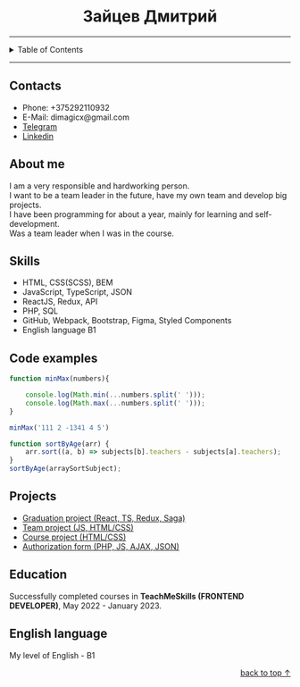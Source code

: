 <div align="center">
<h1>Зайцев Дмитрий</h1>
</div>
<hr/>

<details>
  <summary>Table of Contents</summary>
  <ol>
    <li><a href="#contacts">Contacts</a></li>
    <li><a href="#about_me">About me</a></li>
    <li><a href="#skills">Skills</a></li>
    <li><a href="#code_examples">Code examples</a></li>
    <li><a href="#projects">Projects</a></li>
    <li><a href="#education">Education</a></li>
    <li><a href="#english_language">English language</a></li>
  </ol>
</details>

<hr/>

## Contacts

  <ul>
    <li>Phone: +375292110932</li>
    <li>E-Mail: dimagicx@gmail.com</li>
    <li><a href="https://t.me/d1mag1c">Telegram</a></li>
    <li><a href="linkedin.com/in/d1mag1c">Linkedin</a></li>
  </ul>

## About me

I am a very responsible and hardworking person. </br>
I want to be a team leader in the future, have my own team and develop big projects. </br>
I have been programming for about a year, mainly for learning and self-development. </br>
Was a team leader when I was in the course.</br>

## Skills

<ul>
<li>HTML, CSS(SCSS), BEM</li>
<li>JavaScript, TypeScript, JSON</li>
<li>ReactJS, Redux, API</li>
<li>PHP, SQL</li>
<li>GitHub, Webpack, Bootstrap, Figma, Styled Components</li>
<li>English language B1</li>
</ul>

## Code examples

```javascript
function minMax(numbers){

    console.log(Math.min(...numbers.split(' ')));
    console.log(Math.max(...numbers.split(' ')));
}

minMax('111 2 -1341 4 5')
```
```javascript
function sortByAge(arr) {
    arr.sort((a, b) => subjects[b].teachers - subjects[a].teachers);
}
sortByAge(arraySortSubject);
```

## Projects

<ul>
 <li><a href="https://github.com/d1mag1c/TMS_graduation_project">Graduation project (React, TS, Redux, Saga)</a></li>
 <li><a href="https://github.com/Wildberries-Team/wildberries">Team project (JS, HTML/CSS)</a></li>
 <li><a href="https://github.com/d1mag1c/TMS_2_SCSS">Course project (HTML/CSS)</a></li>
 <li><a href="https://github.com/d1mag1c/My_php_form_test_task">Authorization form (PHP, JS, AJAX, JSON)</a></li>
</ul>

## Education

Successfully completed courses in **TeachMeSkills (FRONTEND DEVELOPER)**, May 2022 - January 2023.

## English language

My level of English - B1

<p align="right"><a href="#start-of-content">back to top &#8593;</a></p>